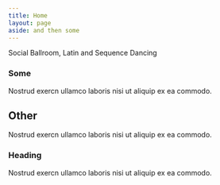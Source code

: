 ```yaml
---
title: Home
layout: page
aside: and then some
---
```


Social Ballroom, Latin and Sequence Dancing

<article class="grid_3">
	<h3>Some</h3>
	Nostrud exercn ullamco laboris nisi ut aliquip ex ea commodo.
</article>
<article class="grid_6">
	<h2>Other</h2>
	Nostrud exercn ullamco laboris nisi ut aliquip ex ea commodo.
</article>
<article class="grid_3">
	<h3>Heading</h3>
	Nostrud exercn ullamco laboris nisi ut aliquip ex ea commodo.
</article>
